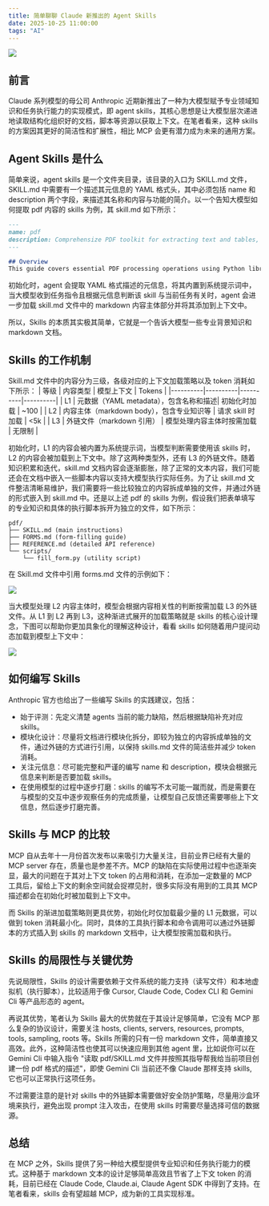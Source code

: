 ```yaml
---
title: 简单聊聊 Claude 新推出的 Agent Skills
date: 2025-10-25 11:00:00
tags: "AI"
---
```


![](https://img.alicdn.com/imgextra/i3/O1CN01ltegmA1EjINQq9y3k_!!6000000000387-2-tps-1024-1024.png)

## 前言

Claude 系列模型的母公司 Anthropic 近期新推出了一种为大模型赋予专业领域知识和任务执行能力的实现模式，即 agent skills，其核心思想是让大模型层次递进地读取结构化组织好的文档，脚本等资源以获取上下文。在笔者看来，这种 skills 的方案因其更好的简洁性和扩展性，相比 MCP 会更有潜力成为未来的通用方案。

## Agent Skills 是什么

简单来说，agent skills 是一个文件夹目录，该目录的入口为 SKILL.md 文件，SKILL.md 中需要有一个描述其元信息的 YAML 格式头，其中必须包括 name 和 description 两个字段，来描述其名称和内容与功能的简介。以一个告知大模型如何提取 pdf 内容的 skills 为例，其 skill.md 如下所示：

```markdown
---
name: pdf
description: Comprehensize PDF toolkit for extracting text and tables, merging/splitting documents, and filling-out forms
---

## Overview
This guide covers essential PDF processing operations using Python libraries and command-line tools
```

初始化时，agent 会提取 YAML 格式描述的元信息，将其内置到系统提示词中，当大模型收到任务指令且根据元信息判断该 skill 与当前任务有关时，agent 会进一步加载 skill.md 文件中的 markdown 内容主体部分并将其添加到上下文中。

所以，Skills 的本质其实极其简单，它就是一个告诉大模型一些专业背景知识和 markdown 文档。

## Skills 的工作机制

Skill.md 文件中的内容分为三级，各级对应的上下文加载策略以及 token 消耗如下所示：
| 等级 | 内容类型 | 模型上下文 | Tokens |
  |----------|----------|----------|----------|
  | L1 | 元数据（YAML metadata），包含名称和描述| 初始化时加载 | ~100 |
  | L2 | 内容主体（markdown body），包含专业知识等 | 请求 skill 时加载 | <5k |
  | L3 | 外链文件（markdown 引用） | 模型处理内容主体时按需加载 | 无限制 |

初始化时，L1 的内容会被内置为系统提示词，当模型判断需要使用该 skills 时，L2 的内容会被加载到上下文中。除了这两种类型外，还有 L3 的外链文件。随着知识积累和迭代，skill.md 文档内容会逐渐膨胀，除了正常的文本内容，我们可能还会在文档中嵌入一些脚本内容以支持大模型执行实际任务。为了让 skill.md 文件整洁清晰易维护，我们需要将一些比较独立的内容拆成单独的文件，并通过外链的形式嵌入到 skill.md 中。还是以上述 pdf 的 skills 为例，假设我们把表单填写的专业知识和具体的执行脚本拆开为独立的文件，如下所示：

```plain
pdf/
├── SKILL.md (main instructions)
├── FORMS.md (form-filling guide)
├── REFERENCE.md (detailed API reference)
└── scripts/
    └── fill_form.py (utility script)
```
在 Skill.md 文件中引用 forms.md 文件的示例如下：

![](https://img.alicdn.com/imgextra/i1/O1CN01uKq0qs1cG1qXXZI1A_!!6000000003572-2-tps-1914-1238.png)

当大模型处理 L2 内容主体时，模型会根据内容相关性的判断按需加载 L3 的外链文件。从 L1 到 L2 再到 L3，这种渐进式展开的加载策略就是 skills 的核心设计理念，下图可以帮助你更加具象化的理解这种设计，看看 skills 如何随着用户提问动态加载到模型上下文中：

![](https://img.alicdn.com/imgextra/i1/O1CN01npAehs1urjXJ9YhRe_!!6000000006091-2-tps-1894-1050.png)

## 如何编写 Skills

Anthropic 官方也给出了一些编写 Skills 的实践建议，包括：

* 始于评测：先定义清楚 agents 当前的能力缺陷，然后根据缺陷补充对应 skills。
* 模块化设计：尽量将文档进行模块化拆分，即较为独立的内容拆成单独的文件，通过外链的方式进行引用，以保持 skills.md 文件的简洁些并减少 token 消耗。
* 关注元信息：尽可能完整和严谨的编写 name 和 description，模块会根据元信息来判断是否要加载 skills。
* 在使用模型的过程中逐步打磨：skills 的编写不太可能一蹴而就，而是需要在与模型的交互中逐步观察任务的完成质量，让模型自己反馈还需要哪些上下文信息，然后逐步打磨完善。

## Skills 与 MCP 的比较

MCP 自从去年十一月份首次发布以来吸引力大量关注，目前业界已经有大量的 MCP server 存在，质量也是参差不齐。MCP 的缺陷在实际使用过程中也逐渐突显，最大的问题在于其对上下文 token 的占用和消耗，在添加一定数量的 MCP 工具后，留给上下文的剩余空间就会捉襟见肘，很多实际没有用到的工具其 MCP 描述都会在初始化时被加载到上下文中。

而 Skills 的渐进加载策略则更具优势，初始化时仅加载最少量的 L1 元数据，可以做到 token 消耗最小化。同时，具体的工具执行脚本和命令调用可以通过外链脚本的方式插入到 skills 的 markdown 文档中，让大模型按需加载和执行。

## Skills 的局限性与关键优势

先说局限性，Skills 的设计需要依赖于文件系统的能力支持（读写文件）和本地虚拟机（执行脚本），比较适用于像 Cursor, Claude Code, Codex CLI 和 Gemini Cli 等产品形态的 agent。

再说其优势，笔者认为 Skills 最大的优势就在于其设计足够简单，它没有 MCP 那么复杂的协议设计，需要关注 hosts, clients, servers, resources, prompts, tools, sampling, roots 等。Skills 所需的只有一份 markdown 文件，简单直接又高效。此外，这种简洁性也使其可以快速应用到其他 agent 里，比如说你可以在 Gemini Cli 中输入指令 "读取 pdf/SKILL.md 文件并按照其指导帮我给当前项目创建一份 pdf 格式的描述"，即使 Gemini Cli 当前还不像 Claude 那样支持 skills, 它也可以正常执行这项任务。

不过需要注意的是针对 skills 中的外链脚本需要做好安全防护策略，尽量用沙盒环境来执行，避免出现 prompt 注入攻击，在使用 skills 时需要尽量选择可信的数据源。

## 总结

在 MCP 之外，Skills 提供了另一种给大模型提供专业知识和任务执行能力的模式。这种基于 markdown 文本的设计足够简单高效且节省了上下文 token 的消耗，目前已经在 Claude Code, Claude.ai, Claude Agent SDK 中得到了支持。在笔者看来，skills 会有望超越 MCP，成为新的工具实现标准。
